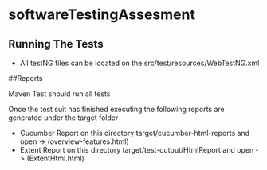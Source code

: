 # softwareTestingAssesment

## Running The Tests

* All testNG files can be located on the src/test/resources/WebTestNG.xml

##Reports

Maven Test should run all tests

Once the test suit has finished executing the following reports are generated under the target folder

* Cucumber Report on this directory target/cucumber-html-reports and open -> (overview-features.html)
* Extent Report on this directory target/test-output/HtmlReport and open -> (ExtentHtml.html)